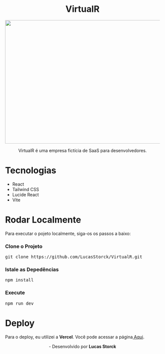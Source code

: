 <div align="center">
  <h1>VirtualR</h1>
  <img src="https://github.com/user-attachments/assets/1e09a232-4ca8-4497-9852-a6e03e344cbc" height="400px" width="800px">
  <p>VirtualR é uma empresa fictícia de SaaS para desenvolvedores.</p>
  
</div>
<h1>Tecnologias</h1>
<ul>
  <li>React</li>
  <li>Tailwind CSS</li>
  <li>Lucide React</li>
  <li>Vite</li>
</ul>
<h1>Rodar Localmente</h1>
<p>Para executar o pojeto localmente, siga-os os passos a baixo:</p>
<h3>Clone o Projeto</h3>
<pre>git clone https://github.com/LucasStorck/VirtualR.git</pre>

<h3>Istale as Depedências</h3>
<pre>npm install</pre>

<h3>Execute</h3>
<pre>npm run dev</pre>

<h1>Deploy</h1>
<p>Para o deploy, eu utilizei a <b>Vercel</b>. Você pode acessar a página<a href="https://virtual-r-lovat-five.vercel.app/"> Aqui</a>.</p>

<p align="center"> - Desenvolvido por <b>Lucas Storck</b></p>

